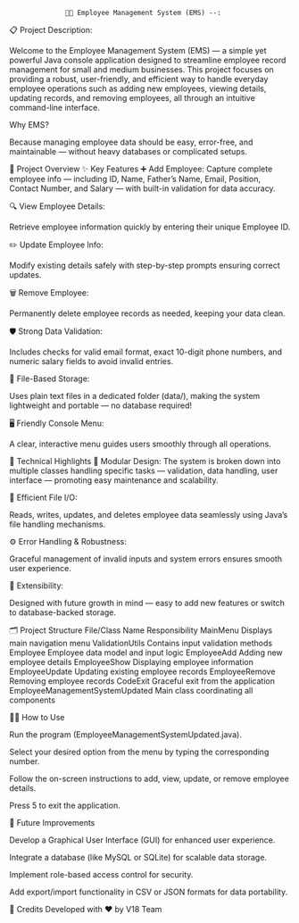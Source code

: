                   🧑‍💼 Employee Management System (EMS) --:

📋 Project Description:
      
   Welcome to the Employee Management System (EMS) — a simple yet powerful Java console application designed to streamline employee record management for small and medium businesses.
   This project focuses on providing a robust, user-friendly, and efficient way to handle everyday employee operations such as adding new employees, viewing details, updating 
   records, and removing employees, all through an intuitive command-line interface.


Why EMS?

Because managing employee data should be easy, error-free, and maintainable — without heavy databases or complicated setups.

🚀 Project Overview
✨ Key Features
➕ Add Employee:
Capture complete employee info — including ID, Name, Father’s Name, Email, Position, Contact Number, and Salary — with built-in validation for data accuracy.


🔍 View Employee Details:

Retrieve employee information quickly by entering their unique Employee ID.

✏️ Update Employee Info:

Modify existing details safely with step-by-step prompts ensuring correct updates.

🗑️ Remove Employee:

Permanently delete employee records as needed, keeping your data clean.

🛡️ Strong Data Validation:

Includes checks for valid email format, exact 10-digit phone numbers, and numeric salary fields to avoid invalid entries.

💾 File-Based Storage:

Uses plain text files in a dedicated folder (data/), making the system lightweight and portable — no database required!


🖥️ Friendly Console Menu:

A clear, interactive menu guides users smoothly through all operations.

🔧 Technical Highlights
🧩 Modular Design:
The system is broken down into multiple classes handling specific tasks — validation, data handling, user interface — promoting easy maintenance and scalability.

📂 Efficient File I/O:

Reads, writes, updates, and deletes employee data seamlessly using Java’s file handling mechanisms.


⚙️ Error Handling & Robustness:

Graceful management of invalid inputs and system errors ensures smooth user experience.

🔄 Extensibility:

Designed with future growth in mind — easy to add new features or switch to database-backed storage.

🗂️ Project Structure
File/Class Name	Responsibility
MainMenu	Displays main navigation menu
ValidationUtils	Contains input validation methods
Employee	Employee data model and input logic
EmployeeAdd	Adding new employee details
EmployeeShow	Displaying employee information
EmployeeUpdate	Updating existing employee records
EmployeeRemove	Removing employee records
CodeExit	Graceful exit from the application
EmployeeManagementSystemUpdated	Main class coordinating all components

🧑‍💻 How to Use

Run the program (EmployeeManagementSystemUpdated.java).

Select your desired option from the menu by typing the corresponding number.

Follow the on-screen instructions to add, view, update, or remove employee details.

Press 5 to exit the application.


🔮 Future Improvements

Develop a Graphical User Interface (GUI) for enhanced user experience.

Integrate a database (like MySQL or SQLite) for scalable data storage.

Implement role-based access control for security.

Add export/import functionality in CSV or JSON formats for data portability.

🙌 Credits
Developed with ❤️ by V18 Team

